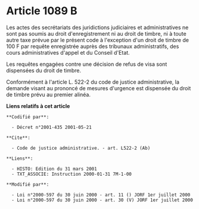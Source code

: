 # Article 1089 B

Les actes des secrétariats des juridictions judiciaires et administratives ne sont pas soumis au droit d'enregistrement ni au
droit de timbre, ni à toute autre taxe prévue par le présent code à l'exception d'un droit de timbre de 100 F par requête
enregistrée auprès des tribunaux administratifs, des cours administratives d'appel et du Conseil d'Etat.

Les requêtes engagées contre une décision de refus de visa sont dispensées du droit de timbre.

Conformément à l'article L. 522-2 du code de justice administrative, la demande visant au prononcé de mesures d'urgence est
dispensée du droit de timbre prévu au premier alinéa.

**Liens relatifs à cet article**

	**Codifié par**:

	  - Décret n°2001-435 2001-05-21

	**Cite**:

	  - Code de justice administrative. - art. L522-2 (Ab)

	**Liens**:

	  - HISTO: Edition du 31 mars 2001
	  - TXT_ASSOCIE: Instruction 2000-01-31 7M-1-00

	**Modifié par**:

	  - Loi n°2000-597 du 30 juin 2000 - art. 11 () JORF 1er juillet 2000
	  - Loi n°2000-597 du 30 juin 2000 - art. 30 (V) JORF 1er juillet 2000
